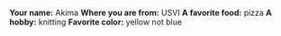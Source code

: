 **Your name:** Akima
**Where you are from:** USVI
**A favorite food:** pizza
**A hobby:** knitting
**Favorite color:** yellow not blue

